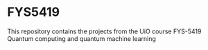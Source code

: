 # FYS5419
This repository contains the projects from the UiO course FYS-5419 Quantum computing and quantum machine learning
